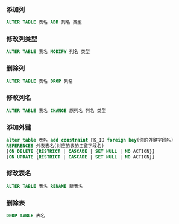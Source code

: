 ### 添加列
```sql
ALTER TABLE 表名 ADD 列名 类型
```
### 修改列类型
```sql
ALTER TABLE 表名 MODIFY 列名 类型
```
### 删除列
```sql
ALTER TABLE 表名 DROP 列名
```
### 修改列名
```sql
ALTER TABLE 表名 CHANGE 原列名 列名 类型
```
### 添加外键
```sql
alter table 表名 add constraint FK_ID foreign key(你的外键字段名) 
REFERENCES 外表表名(对应的表的主键字段名) 
[ON DELETE {RESTRICT | CASCADE | SET NULL | NO ACTION}]
[ON UPDATE {RESTRICT | CASCADE | SET NULL | NO ACTION}]
```
### 修改表名
```sql
ALTER TABLE 表名 RENAME 新表名
```
### 删除表
```sql
DROP TABLE 表名
```